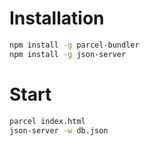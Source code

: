 # Installation

```bash
npm install -g parcel-bundler
npm install -g json-server
```

# Start

```bash
parcel index.html
json-server -w db.json
```
